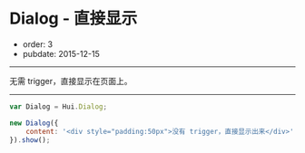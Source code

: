 # Dialog - 直接显示

- order: 3
- pubdate: 2015-12-15

---

<link href="../dist/asset/alice/dialog.css" rel="stylesheet">
<script src="../dist/lib/jquery/jquery.js"></script>
<script src="../dist/lib/handlebars/handlebars.js"></script>
<script src="../dist/core-debug.js"></script>
<script src="../dist/hui-debug.js"></script>


无需 trigger，直接显示在页面上。

<style>
.fn-hide {display:none;}
</style>

---

````javascript
var Dialog = Hui.Dialog;

new Dialog({
    content: '<div style="padding:50px">没有 trigger，直接显示出来</div>'
}).show();
````
